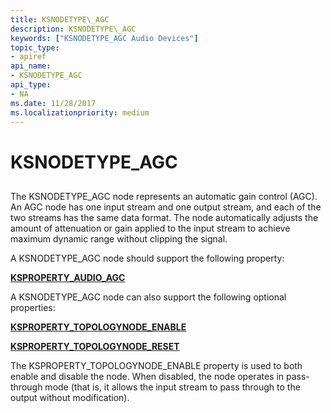 ```yaml
---
title: KSNODETYPE\_AGC
description: KSNODETYPE\_AGC
keywords: ["KSNODETYPE_AGC Audio Devices"]
topic_type:
- apiref
api_name:
- KSNODETYPE_AGC
api_type:
- NA
ms.date: 11/28/2017
ms.localizationpriority: medium
---
```


# KSNODETYPE\_AGC


## <span id="ddk_ksnodetype_agc_ks"></span><span id="DDK_KSNODETYPE_AGC_KS"></span>


The KSNODETYPE\_AGC node represents an automatic gain control (AGC). An AGC node has one input stream and one output stream, and each of the two streams has the same data format. The node automatically adjusts the amount of attenuation or gain applied to the input stream to achieve maximum dynamic range without clipping the signal.

A KSNODETYPE\_AGC node should support the following property:

[**KSPROPERTY\_AUDIO\_AGC**](ksproperty-audio-agc.md)

A KSNODETYPE\_AGC node can also support the following optional properties:

[**KSPROPERTY\_TOPOLOGYNODE\_ENABLE**](ksproperty-topologynode-enable.md)

[**KSPROPERTY\_TOPOLOGYNODE\_RESET**](ksproperty-topologynode-reset.md)

The KSPROPERTY\_TOPOLOGYNODE\_ENABLE property is used to both enable and disable the node. When disabled, the node operates in pass-through mode (that is, it allows the input stream to pass through to the output without modification).

 

 





